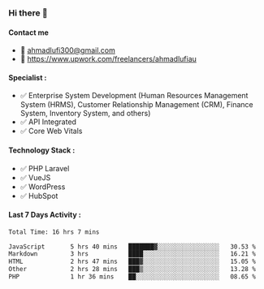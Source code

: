 ### Hi there 👋

#### Contact me 
- :email: ahmadlufi300@gmail.com
- 🔭 https://www.upwork.com/freelancers/ahmadlufiau

#### Specialist :
- ✅ Enterprise System Development (Human Resources Management System (HRMS), Customer Relationship Management (CRM), Finance System, Inventory System, and others)
- ✅ API Integrated
- ✅ Core Web Vitals

#### Technology Stack :

- ✅ PHP Laravel
- ✅ VueJS
- ✅ WordPress
- ✅ HubSpot

#### Last 7 Days Activity :
<!--START_SECTION:waka-->

```txt
Total Time: 16 hrs 7 mins

JavaScript       5 hrs 40 mins   ███████▓░░░░░░░░░░░░░░░░░   30.53 %
Markdown         3 hrs           ████░░░░░░░░░░░░░░░░░░░░░   16.21 %
HTML             2 hrs 47 mins   ███▓░░░░░░░░░░░░░░░░░░░░░   15.05 %
Other            2 hrs 28 mins   ███▒░░░░░░░░░░░░░░░░░░░░░   13.28 %
PHP              1 hr 36 mins    ██░░░░░░░░░░░░░░░░░░░░░░░   08.65 %
```

<!--END_SECTION:waka-->

<!--
**ahmadlufiau/ahmadlufiau** is a ✨ _special_ ✨ repository because its `README.md` (this file) appears on your GitHub profile.

Here are some ideas to get you started:

- 🔭 I’m currently working on ...
- 🌱 I’m currently learning ...
- 👯 I’m looking to collaborate on ...
- 🤔 I’m looking for help with ...
- 💬 Ask me about ...
- 📫 How to reach me: ...
- 😄 Pronouns: ...
- ⚡ Fun fact: ...
-->
